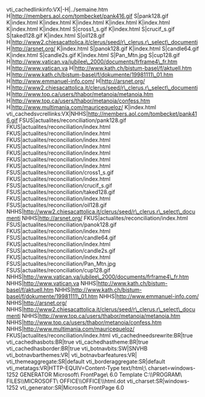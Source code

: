 
vti\_cachedlinkinfo:VX|-H|../semaine.htm H|http://members.aol.com/tombecket/pank416.gif S|pank128.gif K|index.html K|index.html K|index.html K|index.html K|index.html K|index.html K|index.html S|cross1\_s.gif K|index.html S|crucif\_s.gif S|taked128.gif K|index.html S|oil128.gif H|http://www2.chiesacattolica.it/clerus/seed/r\_clerus.r\_select\_documenti H|http://arsnet.org/ K|index.html S|panok128.gif K|index.html S|candle64.gif K|index.html S|candle2s.gif K|index.html S|Pan\_Mtn.jpg S|cup128.gif H|http://www.vatican.va/jubilee\_2000/documents/frframe4\_fr.htm H|http://www.vatican.va H|http://www.kath.ch/bistum-basel/f/aktuell.htm H|http://www.kath.ch/bistum-basel/f/dokumente/19981111\_01.htm H|http://www.emmanuel-info.com/ H|http://arsnet.org/ H|http://www2.chiesacattolica.it/clerus/seed/r\_clerus.r\_select\_documenti H|http://www.top.ca/users/thabor/metanoia/metanoia.htm H|http://www.top.ca/users/thabor/metanoia/confess.htm H|http://www.multimania.com/mauricequeloz/ K|index.html
vti\_cachedsvcrellinks:VX|NHHS|http://members.aol.com/tombecket/pank416.gif FSUS|actualites/reconciliation/pank128.gif FKUS|actualites/reconciliation/index.html FKUS|actualites/reconciliation/index.html FKUS|actualites/reconciliation/index.html FKUS|actualites/reconciliation/index.html FKUS|actualites/reconciliation/index.html FKUS|actualites/reconciliation/index.html FKUS|actualites/reconciliation/index.html FSUS|actualites/reconciliation/cross1\_s.gif FKUS|actualites/reconciliation/index.html FSUS|actualites/reconciliation/crucif\_s.gif FSUS|actualites/reconciliation/taked128.gif FKUS|actualites/reconciliation/index.html FSUS|actualites/reconciliation/oil128.gif NHHS|http://www2.chiesacattolica.it/clerus/seed/r\_clerus.r\_select\_documenti NHHS|http://arsnet.org/ FKUS|actualites/reconciliation/index.html FSUS|actualites/reconciliation/panok128.gif FKUS|actualites/reconciliation/index.html FSUS|actualites/reconciliation/candle64.gif FKUS|actualites/reconciliation/index.html FSUS|actualites/reconciliation/candle2s.gif FKUS|actualites/reconciliation/index.html FSUS|actualites/reconciliation/Pan\_Mtn.jpg FSUS|actualites/reconciliation/cup128.gif NHHS|http://www.vatican.va/jubilee\_2000/documents/frframe4\_fr.htm NHHS|http://www.vatican.va NHHS|http://www.kath.ch/bistum-basel/f/aktuell.htm NHHS|http://www.kath.ch/bistum-basel/f/dokumente/19981111\_01.htm NHHS|http://www.emmanuel-info.com/ NHHS|http://arsnet.org/ NHHS|http://www2.chiesacattolica.it/clerus/seed/r\_clerus.r\_select\_documenti NHHS|http://www.top.ca/users/thabor/metanoia/metanoia.htm NHHS|http://www.top.ca/users/thabor/metanoia/confess.htm NHHS|http://www.multimania.com/mauricequeloz/ FKUS|actualites/reconciliation/index.html
vti\_cachedneedsrewrite:BR|true
vti\_cachedhasbots:BR|true
vti\_cachedhastheme:BR|true
vti\_cachedhasborder:BR|true
vti\_botnavbits:SW|SNVHB
vti\_botnavbarthemes:VR|
vti\_botnavbarfeatures:VR|
vti\_themeaggregate:SR|default
vti\_borderaggregate:SR|default
vti\_metatags:VR|HTTP-EQUIV=Content-Type text/html;\\ charset=windows-1252 GENERATOR Microsoft\\ FrontPage\\ 6.0 Template C:\\\\PROGRAM\\ FILES\\\\MICROSOFT\\ OFFICE\\\\OFFICE\\\\html.dot
vti\_charset:SR|windows-1252
vti\_generator:SR|Microsoft FrontPage 6.0
